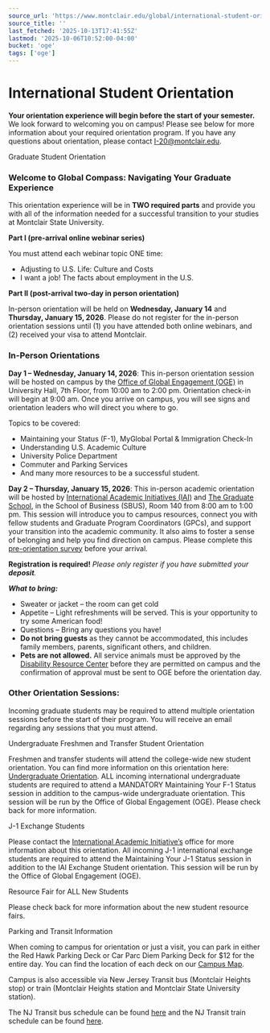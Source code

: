```yaml
---
source_url: 'https://www.montclair.edu/global/international-student-orientation/'
source_title: ''
last_fetched: '2025-10-13T17:41:55Z'
lastmod: '2025-10-06T10:52:00-04:00'
bucket: 'oge'
tags: ['oge']
---
```


# International Student Orientation

**Your orientation experience will begin before the start of your semester.** We look forward to welcoming you on campus! Please see below for more information about your required orientation program. If you have any questions about orientation, please contact I-20@montclair.edu.

Graduate Student Orientation

### **Welcome to Global Compass: Navigating Your Graduate Experience**

This orientation experience will be in **TWO required parts** and provide you with all of the information needed for a successful transition to your studies at Montclair State University.

**Part I (pre-arrival online webinar series)**

You must attend each webinar topic ONE time:

* Adjusting to U.S. Life: Culture and Costs
* I want a job! The facts about employment in the U.S.

**Part II (post-arrival two-day in person orientation)**

In-person orientation will be held on **Wednesday, January 14** and **Thursday, January 15, 2026**. Please do not register for the in-person orientation sessions until (1) you have attended both online webinars, and (2) received your visa to attend Montclair.

### In-Person Orientations

**Day 1 – Wednesday, January 14, 2026**: This in-person orientation session will be hosted on campus by the [Office of Global Engagement (OGE)](https://www.montclair.edu/global/) in University Hall, 7th Floor, from 10:00 am to 2:00 pm. Orientation check-in will begin at 9:00 am. Once you arrive on campus, you will see signs and orientation leaders who will direct you where to go.

Topics to be covered:

* Maintaining your Status (F-1), MyGlobal Portal & Immigration Check-In
* Understanding U.S. Academic Culture
* University Police Department
* Commuter and Parking Services
* And many more resources to be a successful student.

**Day 2 – Thursday, January 15, 2026**: This in-person academic orientation will be hosted by [International Academic Initiatives (IAI)](https://www.montclair.edu/international-academic-initiatives/) and [The Graduate School](https://www.montclair.edu/graduate-students/), in the School of Business (SBUS), Room 140 from 8:00 am to 1:00 pm. This session will introduce you to campus resources, connect you with fellow students and Graduate Program Coordinators (GPCs), and support your transition into the academic community. It also aims to foster a sense of belonging and help you find direction on campus. Please complete this [pre-orientation survey](https://docs.google.com/forms/d/e/1FAIpQLSfYC3DFF8qaDI5SLS8i79EgFAib8wrWyWvenFvM9lXzOwyN9A/viewform) before your arrival.

**Registration is required!** *Please only register if you have submitted your **deposit**.*

***What to bring:***

* Sweater or jacket – the room can get cold
* Appetite – Light refreshments will be served. This is your opportunity to try some American food!
* Questions – Bring any questions you have!
* **Do not bring guests** as they cannot be accommodated, this includes family members, parents, significant others, and children.
* **Pets are not allowed.** All service animals must be approved by the [Disability Resource Center](https://www.montclair.edu/disability-resource-center/) before they are permitted on campus and the confirmation of approval must be sent to OGE before the orientation day.

### Other Orientation Sessions:

Incoming graduate students may be required to attend multiple orientation sessions before the start of their program. You will receive an email regarding any sessions that you must attend.

Undergraduate Freshmen and Transfer Student Orientation

Freshmen and transfer students will attend the college-wide new student orientation. You can find more information on this orientation here: [Undergraduate Orientation](https://www.montclair.edu/orientation/). ALL incoming international undergraduate students are required to attend a MANDATORY Maintaining Your F-1 Status session in addition to the campus-wide undergraduate orientation. This session will be run by the Office of Global Engagement (OGE). Please check back for more information.

J-1 Exchange Students

Please contact the [International Academic Initiative’s](https://montclair.studioabroad.com/index.cfm?FuseAction=Programs.ViewProgramAngular&id=59598) office for more information about this orientation. All incoming J-1 international exchange students are required to attend the Maintaining Your J-1 Status session in addition to the IAI Exchange Student orientation. This session will be run by the Office of Global Engagement (OGE).

Resource Fair for ALL New Students

Please check back for more information about the new student resource fairs.

Parking and Transit Information

When coming to campus for orientation or just a visit, you can park in either the Red Hawk Parking Deck or Car Parc Diem Parking Deck for $12 for the entire day. You can find the location of each deck on our [Campus Map](https://www.montclair.edu/campus-map/?).

Campus is also accessible via New Jersey Transit bus (Montclair Heights stop) or train (Montclair Heights station and Montclair State University station).

The NJ Transit bus schedule can be found [here](https://www.njtransit.com/bus-to) and the NJ Transit train schedule can be found [here](https://www.njtransit.com/train-to).